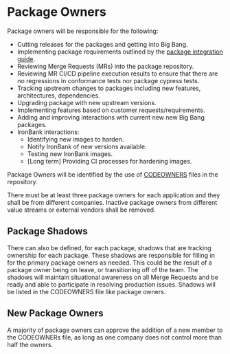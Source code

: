 # Package Owners

Package owners will be responsible for the following:

* Cutting releases for the packages and getting into Big Bang.
* Implementing package requirements outlined by the [package integration guide](../README.md).
* Reviewing Merge Requests (MRs) into the package repository.
* Reviewing MR CI/CD pipeline execution results to ensure that there are no regressions in conformance tests nor package cypress tests.  
* Tracking upstream changes to packages including new features, architectures, dependencies.
* Upgrading package with new upstream versions.
* Implementing features based on customer requests/requirements.
* Adding and improving interactions with current new new Big Bang packages.
* IronBank interactions:
  * Identifying new images to harden.
  * Notify IronBank of new versions available.
  * Testing new IronBank images.
  * [Long term] Providing CI processes for hardening images.

Package Owners will be identified by the use of [CODEOWNERS](https://docs.gitlab.com/ee/user/project/code_owners.html) files in the repository.

There must be at least three package owners for each application and they shall be from different companies. Inactive package owners from different value streams or external vendors shall be removed.

## Package Shadows

There can also be defined, for each package, shadows that are tracking ownership for each package. These shadows are responsible for filling in for the primary package
owners as needed. This could be the result of a package owner being on leave, or transitioning off of the team. The shadows will maintain situational awareness on all
Merge Requests and be ready and able to participate in resolving production issues. Shadows will be listed in the CODEOWNERS file like package owners.

## New Package Owners

A majority of package owners can approve the addition of a new member to the CODEOWNERs file, as long as one company does not control more than half the owners.
